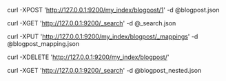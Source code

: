 curl -XPOST 'http://127.0.0.1:9200/my_index/blogpost/1' -d @blogpost.json

curl -XGET 'http://127.0.0.1:9200/_search' -d @_search.json


curl -XPUT 'http://127.0.0.1:9200/my_index/blogpost/_mappings' -d @blogpost_mapping.json

curl -XDELETE 'http://127.0.0.1:9200/my_index/blogpost/'


curl -XGET 'http://127.0.0.1:9200/_search' -d @blogpost_nested.json

